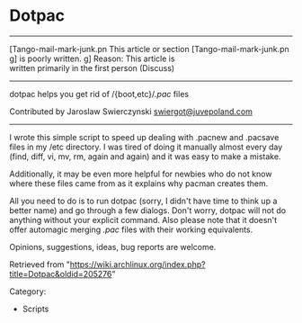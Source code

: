 Dotpac
======

  ------------------------ ------------------------ ------------------------
  [Tango-mail-mark-junk.pn This article or section  [Tango-mail-mark-junk.pn
  g]                       is poorly written.       g]
                           Reason: This article is  
                           written primarily in the 
                           first person (Discuss)   
  ------------------------ ------------------------ ------------------------

dotpac helps you get rid of /{boot,etc}/*.pac* files

Contributed by Jaroslaw Swierczynski <swiergot@juvepoland.com>

* * * * *

I wrote this simple script to speed up dealing with .pacnew and .pacsave
files in my /etc directory. I was tired of doing it manually almost
every day (find, diff, vi, mv, rm, again and again) and it was easy to
make a mistake.

Additionally, it may be even more helpful for newbies who do not know
where these files came from as it explains why pacman creates them.

All you need to do is to run dotpac (sorry, I didn't have time to think
up a better name) and go through a few dialogs. Don't worry, dotpac will
not do anything without your explicit command. Also please note that it
doesn't offer automagic merging *.pac* files with their working
equivalents.

Opinions, suggestions, ideas, bug reports are welcome.

Retrieved from
"https://wiki.archlinux.org/index.php?title=Dotpac&oldid=205276"

Category:

-   Scripts
